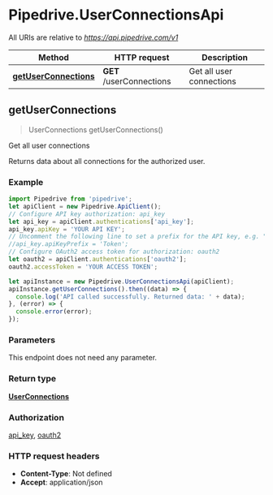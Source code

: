 # Pipedrive.UserConnectionsApi

All URIs are relative to *https://api.pipedrive.com/v1*

Method | HTTP request | Description
------------- | ------------- | -------------
[**getUserConnections**](UserConnectionsApi.md#getUserConnections) | **GET** /userConnections | Get all user connections



## getUserConnections

> UserConnections getUserConnections()

Get all user connections

Returns data about all connections for the authorized user.

### Example

```javascript
import Pipedrive from 'pipedrive';
let apiClient = new Pipedrive.ApiClient();
// Configure API key authorization: api_key
let api_key = apiClient.authentications['api_key'];
api_key.apiKey = 'YOUR API KEY';
// Uncomment the following line to set a prefix for the API key, e.g. "Token" (defaults to null)
//api_key.apiKeyPrefix = 'Token';
// Configure OAuth2 access token for authorization: oauth2
let oauth2 = apiClient.authentications['oauth2'];
oauth2.accessToken = 'YOUR ACCESS TOKEN';

let apiInstance = new Pipedrive.UserConnectionsApi(apiClient);
apiInstance.getUserConnections().then((data) => {
  console.log('API called successfully. Returned data: ' + data);
}, (error) => {
  console.error(error);
});

```

### Parameters

This endpoint does not need any parameter.

### Return type

[**UserConnections**](UserConnections.md)

### Authorization

[api_key](../README.md#api_key), [oauth2](../README.md#oauth2)

### HTTP request headers

- **Content-Type**: Not defined
- **Accept**: application/json

